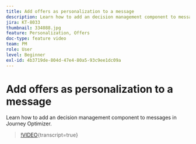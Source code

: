 ```yaml
---
title: Add offers as personalization to a message
description: Learn how to add an decision management component to messages in Journey Optimizer.
jira: KT-8033
thumbnail: 334088.jpg
feature: Personalization, Offers
doc-type: feature video
team: PM
role: User
level: Beginner
exl-id: 4b3719de-804d-47e4-80a5-93c9ee1dc09a
---
```

# Add offers as personalization to a message

Learn how to add an decision management component to messages in Journey Optimizer.

>[!VIDEO](https://video.tv.adobe.com/v/334088?quality=12&learn=on){transcript=true}
